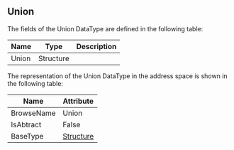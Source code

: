 <!-- datatype -->
## Union
<!-- end of description -->
The fields of the Union DataType are defined in the following table:  

|Name|Type|Description|
|---|---|---|
|Union|Structure||

The representation of the Union DataType in the address space is shown in the following table:  

|Name|Attribute|
|---|---|
|BrowseName|Union|
|IsAbtract|False|
|BaseType|[Structure](../../../Part3/DataTypes/Structure/readme.md)|

